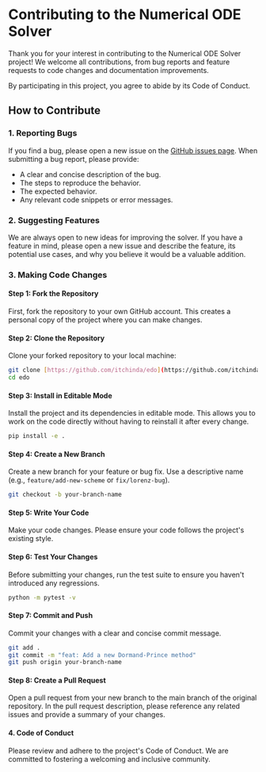 # Contributing to the Numerical ODE Solver

Thank you for your interest in contributing to the Numerical ODE Solver project! We welcome all contributions, from bug reports and feature requests to code changes and documentation improvements.

By participating in this project, you agree to abide by its Code of Conduct.

## How to Contribute

### 1. Reporting Bugs

If you find a bug, please open a new issue on the [GitHub issues page](https://github.com/your-username/your-repo-name/issues). When submitting a bug report, please provide:
* A clear and concise description of the bug.
* The steps to reproduce the behavior.
* The expected behavior.
* Any relevant code snippets or error messages.

### 2. Suggesting Features

We are always open to new ideas for improving the solver. If you have a feature in mind, please open a new issue and describe the feature, its potential use cases, and why you believe it would be a valuable addition.

### 3. Making Code Changes

#### Step 1: Fork the Repository

First, fork the repository to your own GitHub account. This creates a personal copy of the project where you can make changes.

#### Step 2: Clone the Repository

Clone your forked repository to your local machine:
```bash
git clone [https://github.com/itchinda/edo](https://github.com/itchinda/edo)
cd edo
```
#### Step 3: Install in Editable Mode

Install the project and its dependencies in editable mode. This allows you to work on the code directly without having to reinstall it after every change.
```bash
pip install -e .
```

#### Step 4: Create a New Branch
Create a new branch for your feature or bug fix. Use a descriptive name (e.g., `feature/add-new-scheme` or `fix/lorenz-bug`).
```bash
git checkout -b your-branch-name
```

#### Step 5: Write Your Code
Make your code changes. Please ensure your code follows the project's existing style.

#### Step 6: Test Your Changes
Before submitting your changes, run the test suite to ensure you haven't introduced any regressions.
```bash
python -m pytest -v
```

#### Step 7: Commit and Push
Commit your changes with a clear and concise commit message.
```bash
git add .
git commit -m "feat: Add a new Dormand-Prince method"
git push origin your-branch-name
```

#### Step 8: Create a Pull Request
Open a pull request from your new branch to the main branch of the original repository. In the pull request description, please reference any related issues and provide a summary of your changes.

#### 4. Code of Conduct
Please review and adhere to the project's Code of Conduct. We are committed to fostering a welcoming and inclusive community.